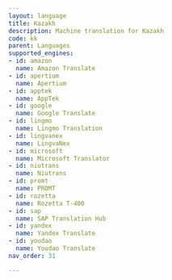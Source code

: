 ```yaml
---
layout: language
title: Kazakh
description: Machine translation for Kazakh
code: kk
parent: Languages
supported_engines:
- id: amazon
  name: Amazon Translate
- id: apertium
  name: Apertium
- id: apptek
  name: AppTek
- id: google
  name: Google Translate
- id: lingmo
  name: Lingmo Translation
- id: lingvanex
  name: LingvaNex
- id: microsoft
  name: Microsoft Translator
- id: niutrans
  name: Niutrans
- id: promt
  name: PROMT
- id: rozetta
  name: Rozetta T-400
- id: sap
  name: SAP Translation Hub
- id: yandex
  name: Yandex Translate
- id: youdao
  name: Youdao Translate
nav_order: 31

---
```



